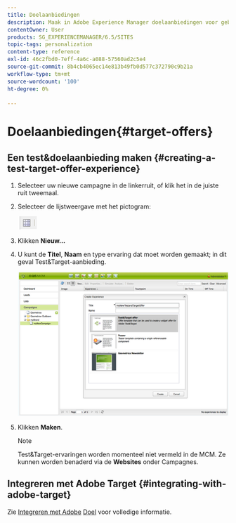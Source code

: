 ```yaml
---
title: Doelaanbiedingen
description: Maak in Adobe Experience Manager doelaanbiedingen voor gebruik in Adobe Target.
contentOwner: User
products: SG_EXPERIENCEMANAGER/6.5/SITES
topic-tags: personalization
content-type: reference
exl-id: 46c2fbd0-7eff-4a6c-a088-57560ad2c5e4
source-git-commit: 8b4cb4065ec14e813b49fb0d577c372790c9b21a
workflow-type: tm+mt
source-wordcount: '100'
ht-degree: 0%

---
```


# Doelaanbiedingen{#target-offers}

## Een test&amp;doelaanbieding maken {#creating-a-test-target-offer-experience}

1. Selecteer uw nieuwe campagne in de linkerruit, of klik het in de juiste ruit tweemaal.
1. Selecteer de lijstweergave met het pictogram:

   ![Lijstweergave](do-not-localize/chlimage_1-11.png)

1. Klikken **Nieuw...**
1. U kunt de **Titel**, **Naam** en type ervaring dat moet worden gemaakt; in dit geval Test&amp;Target-aanbieding.

   ![chlimage_1-139](assets/chlimage_1-139.png)

1. Klikken **Maken**.

   >[!NOTE]
   >
   >Test&amp;Target-ervaringen worden momenteel niet vermeld in de MCM. Ze kunnen worden benaderd via de **Websites** onder Campagnes.

## Integreren met Adobe Target {#integrating-with-adobe-target}

Zie [Integreren met Adobe](/help/sites-administering/target.md) [Doel](/help/sites-administering/target.md) voor volledige informatie.
